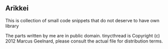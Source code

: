 ## Arikkei

This is collection of small code snippets that do not deserve to have own library

The parts written by me are in public domain.
tinycthread is Copyright (c) 2012 Marcus Geelnard, please consult the actual file for distribution terms.
